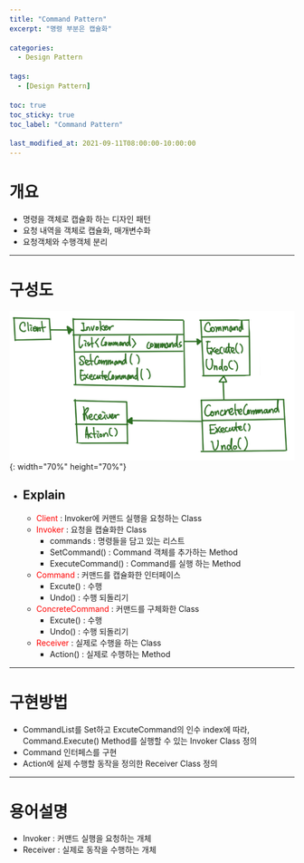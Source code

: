 ```yaml
---
title: "Command Pattern"
excerpt: "명령 부분은 캡슐화" 

categories:
  - Design Pattern

tags:
  - [Design Pattern]

toc: true
toc_sticky: true
toc_label: "Command Pattern"

last_modified_at: 2021-09-11T08:00:00-10:00:00
---
```


# 개요
  - 명령을 객체로 캡슐화 하는 디자인 패턴
  - 요청 내역을 객체로 캡슐화, 매개변수화
  - 요청객체와 수행객체 분리

---

# 구성도
  ![image](/assets/images/DesignPattern/CommandPattern.png){: width="70%" height="70%"}  

  - ## Explain
    - <span style="color:red">Client</span> : Invoker에 커맨드 실행을 요청하는 Class
    - <span style="color:red">Invoker</span> : 요청을 캡슐화한 Class
      - commands : 명령들을 담고 있는 리스트
      - SetCommand() : Command 객체를 추가하는 Method
      - ExecuteCommand() : Command를 실행 하는 Method
    - <span style="color:red">Command</span> : 커맨드를 캡슐화한 인터페이스
      - Excute() : 수행
      - Undo() : 수행 되돌리기
    - <span style="color:red">ConcreteCommand</span> : 커맨드를 구체화한 Class
      - Excute() : 수행
      - Undo() : 수행 되돌리기
    - <span style="color:red">Receiver</span> : 실제로 수행을 하는 Class
      - Action() : 실제로 수행하는 Method

---
# 구현방법
  - CommandList를 Set하고 ExcuteCommand의 인수 index에 따라, Command.Execute() Method를 실행할 수 있는 Invoker Class 정의
  - Command 인터페스를 구현
  - Action에 실제 수행할 동작을 정의한 Receiver Class 정의

---
# 용어설명
  - Invoker : 커맨드 실행을 요청하는 개체
  - Receiver : 실제로 동작을 수행하는 개체
